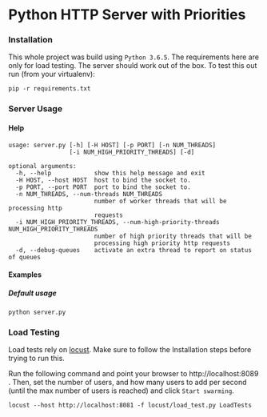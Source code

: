 # Python HTTP Server with Priorities

### Installation
This whole project was build using `Python 3.6.5`. The requirements here
are only for load testing. The server should work out of the box. To test
this out run (from your virtualenv):

```
pip -r requirements.txt
```

### Server Usage
#### Help
```
usage: server.py [-h] [-H HOST] [-p PORT] [-n NUM_THREADS]
                 [-i NUM_HIGH_PRIORITY_THREADS] [-d]

optional arguments:
  -h, --help            show this help message and exit
  -H HOST, --host HOST  host to bind the socket to.
  -p PORT, --port PORT  port to bind the socket to.
  -n NUM_THREADS, --num-threads NUM_THREADS
                        number of worker threads that will be processing http
                        requests
  -i NUM_HIGH_PRIORITY_THREADS, --num-high-priority-threads NUM_HIGH_PRIORITY_THREADS
                        number of high priority threads that will be
                        processing high priority http requests
  -d, --debug-queues    activate an extra thread to report on status of queues
```

#### Examples
##### Default usage
```
python server.py
```

### Load Testing
Load tests rely on [locust](https://github.com/locustio/locust). Make sure
to follow the Installation steps before trying to run this.

Run the following command and point your browser to http://localhost:8089 . Then,
set the number of users, and how many users to add per second (until the
max number of users is reached) and click `Start swarming`.

```
locust --host http://localhost:8081 -f locust/load_test.py LoadTests
```
